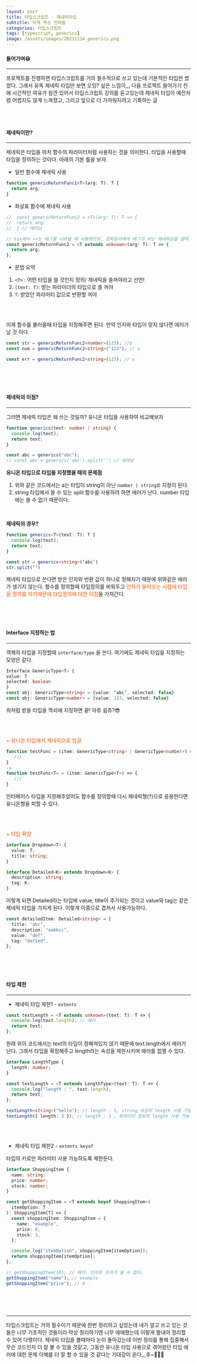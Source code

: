 ```yaml
---
layout: post
title: 타입스크립트 - 제네릭타입
subtitle: 이게 무슨 언어람
categories: 타입스크립트
tags: [typescript, generics]
image: /assets/images/20231114_generics.png
---
```


#### 들어가며😃

---

프로젝트를 진행하면 타입스크립트를 거의 필수적으로 쓰고 있는데 기본적인 타입만 썼었다.
그래서 유독 제네릭 타입만 보면 오잉? 싶은 느낌이,,,
다음 프로젝트 들어가기 전에 시간적인 여유가 잠깐 있어서 타입스크립트 강의를 듣고있는데 제네릭 타입이 예전처럼 어렵지도 않게 느껴졌고, 그리고 앞으로 더 가까워지려고 기록하는 글

<br/><br/>

#### 제네릭이란?

---

제네릭은 타입을 마치 함수의 파라미터처럼 사용하는 것을 의미한다. 타입을 사용할때 타입을 정의하는 것이다. 아래의 기본 틀을 보자.

- 일반 함수에 제네릭 사용

```typescript
function genericReturnFunc1<T>(arg: T): T {
  return arg;
}
```

- 화살표 함수에 제네릭 사용

```typescript
//  const genericReturnFunc2 = <T>(arg: T): T => {
//  return arg;
//  } // 에러남

// tsx에서 <>는 태그를 나타낼 때 사용하므로, 컴파일러에게 태그가 아닌 제네릭임을 알려 주어야 한다.
const genericReturnFunc2 = <T extends unknown>(arg: T): T => {
  return arg;
};
```

- 문법 요약

1.  `<T>` : 어떤 타입을 쓸 것인지 정의/ 제네릭을 쓸꺼야라고 선언!
2.  `(text: T)`: 받는 파라미더의 타입으로 쓸 꺼야
3.  `T`: 받았던 파라미터 값으로 반환할 꺼야

<br/><br/>

이제 함수를 불러올때 타입을 지정해주면 된다.
만약 인자와 타입이 맞지 않다면 에러가 날 것 이다.

```typescript
const str = genericReturnFunc2<number>(123); //o
const num = genericReturnFunc2<string>("123"); // o

const err = genericReturnFunc2<string>(123); // x
```

<br/><br/><br/>

#### 제네릭의 이점?

---

그러면 제네릭 타입은 왜 쓰는 것일까? 유니온 타입을 사용하여 비교해보자

```typescript
function generics(text: number | string) {
  console.log(text);
  return text;
}
```

```typescript
const abc = generics("abc");
// const abc = generics('abc').split('') // 에러남
```

**유니온 타입으로 타입을 지정했을 때의 문제점**

1. 위와 같은 코드에서는 a는 타입이 string이 아닌 `number | string로` 지정이 된다.
2. string 타입에서 쓸 수 있는 split 함수를 사용하려 하면 에러가 난다. number 타입에는 쓸 수 없기 때문이다.

<br/>

**제네릭의 경우?**

```typescript
function generics<T>(text: T): T {
  console.log(text);
  return text;
}

const str = generics<string>(‘abc’)
str.split(‘’)
```

제네릭 타입으로 쓴다면 받은 인자와 반환 값이 하나로 정해지기 때문에 위와같은 에러가 생기지 않는다. 함수를 정의할때 타입정의를 비워두고 <span style="color: #ff5100;">인자가 들어오는 시점에 타입을 정의를 하기때문에 타입정의에 대한 이점</span>을 가져간다.

<br/><br/><br/>

#### Interface 지정하는 법

---

객체의 타입을 지정할때 `interface/type` 을 쓴다. 여기에도 제네릭 타입을 지정하는 모양은 같다.

```typescript
Interface GenericType<T> {
value: T
selected: boolean
}
const obj: GenericType<string> = {value: ‘abc’, selected: false}
const obj: GenericType<number> = {value: 123, selected: false}
```

위처럼 받을 타입을 꺽쇠에 지정하면 끝! 아쥬 쉽쥬?😎

<br/><br/>

<span style="color: #ff5100;">+ 유니온 타입에서 제네릭으로 업글</span>

```typescript
function testFunc = (item: GenericType<string> | GenericType<number>) => {
   ///
}
->
function testFunc<T> = (item: GenericType<T>) => {
   ///
}
```

인터페이스 타입을 지정해주었어도 함수를 정의할때 다시 제네릭형(?)으로 응용한다면 유니온형을 피할 수 있다.

<br/><br/>

<span style="color: #ff5100;">+ 타입 확장</span>

```typescript
interface Dropdown<T> {
  value: T;
  title: string;
}

interface Detailed<K> extends Dropdown<K> {
  description: string;
  tag: K;
}
```

이렇게 되면 Detailed라는 타입에 value, title이 추가되는 것이고 value와 tag는 같은 제네릭 타입을 가지게 된다. 이렇게 이중으로 겹쳐서 사용가능하다.

```typescript
const detailedItem: Detailed<string> = {
  title: "abc",
  description: "aabbcc",
  value: "def",
  tag: "defied",
};
```

<br/><br/><br/>

#### 타입 제한

---

- 제네릭 타입 제한1 - `extents`

```typescript
const textLength = <T extends unknown>(text: T): T => {
  console.log(text.length); // 에러
  return text;
};
```

원래 위의 코드에서는 text의 타입이 정해져있지 않기 때문에 text.length에서 에러가 난다.
그래서 타입을 확장해주고 length라는 속성을 제한시키며 에러를 없앨 수 있다.

```typescript
interface LengthType {
  length: number;
}
```

```typescript
const textLength = <T extends LengthType>(text: T): T => {
  console.log("length : ", text.length);
  return text;
};

textLength<string>("hello"); // length : 5, string 속성의 length 사용 가능
textLength({ length: 3 }); // length : 3 , 파라미터 정보의 length 사용 가능
```

<br/><br/>

- 제네릭 타입 제한2 - `extents keyof`

타입의 키로만 파라미터 사용 가능하도록 제한둔다.

```typescript
interface ShoppingItem {
  name: string;
  price: number;
  stock: number;
}
```

```typescript
const getShoppingItem = <T extends keyof ShoppingItem>(
  itemOption: T
): ShoppingItem[T] => {
  const shoppingItem: ShoppingItem = {
    name: "example",
    price: 0,
    stock: 3,
  };

  console.log("itemOption", shoppingItem[itemOption]);
  return shoppingItem[itemOption];
};

// getShoppingItem(10); // 에러: 인자로 숫자가 올 수 없다.
getShoppingItem("name"); // example
getShoppingItem("price"); // 0
```

<br/><br/><br/>

---

타입스크립트는 거의 필수이기 때문에 한번 정리하고 싶었는데 내가 알고 쓰고 있는 것들은 너무 기초적인 것들이라 막상 정리하기엔 너무 애매했는데 이렇게 짬내어 정리할 수 있어 다행이다. 제네릭 타입을 볼때마다 눈이 돌아갔는데 이번 정리를 통해 집중해서 무슨 코드인지 더 잘 볼 수 있을 것같고, 그동안 유니온 타입 사용으로 겪어왔던 타입 에러에 대한 문제 이해를 더 잘 할 수 있을 것 같다는 기대감이 온다,,,후~🐥🏋🏻
